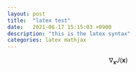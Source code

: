 ```yaml
---
layout: post
title:  "latex test"
date:   2021-06-17 15:15:03 +0900
description: "this is the latex syntax"
categories: latex mathjax
---
```


$$ \nabla_\boldsymbol{x} J(\boldsymbol{x}) $$